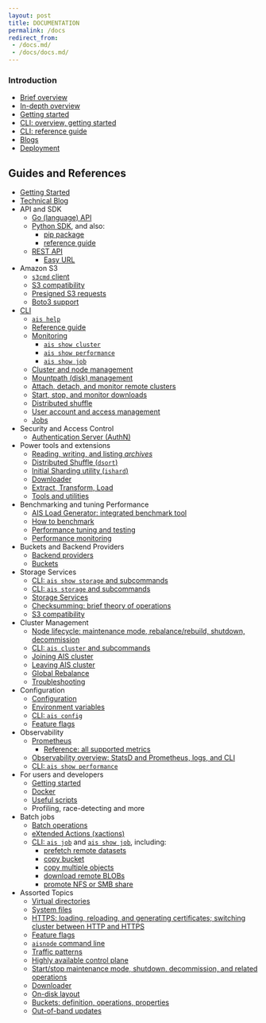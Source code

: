 ```yaml
---
layout: post
title: DOCUMENTATION
permalink: /docs
redirect_from:
 - /docs.md/
 - /docs/docs.md/
---
```


### Introduction

- [Brief overview](/README.md)
- [In-depth overview](/docs/overview.md)
- [Getting started](/docs/getting_started.md)
- [CLI: overview, getting started](/docs/cli.md)
- [CLI: reference guide](https://github.com/NVIDIA/aistore/blob/main/docs/cli.md#cli-reference)
- [Blogs](https://aistore.nvidia.com/blog)
- [Deployment](https://github.com/NVIDIA/aistore/tree/main/deploy)

## Guides and References

- [Getting Started](/docs/getting_started.md)
- [Technical Blog](https://aistore.nvidia.com/blog)
- API and SDK
  - [Go (language) API](https://github.com/NVIDIA/aistore/tree/main/api)
  - [Python SDK](https://github.com/NVIDIA/aistore/tree/main/python/aistore), and also:
    - [pip package](https://pypi.org/project/aistore/)
    - [reference guide](/docs/python_sdk.md)
  - [REST API](/docs/http_api.md)
    - [Easy URL](/docs/easy_url.md)
- Amazon S3
  - [`s3cmd` client](/docs/s3cmd.md)
  - [S3 compatibility](/docs/s3compat.md)
  - [Presigned S3 requests](/docs/s3compat.md#presigned-s3-requests)
  - [Boto3 support](https://github.com/NVIDIA/aistore/tree/main/python/aistore/botocore_patch)
- [CLI](/docs/cli.md)
  - [`ais help`](/docs/cli/help.md)
  - [Reference guide](https://github.com/NVIDIA/aistore/blob/main/docs/cli.md#cli-reference)
  - [Monitoring](/docs/cli/show.md)
    - [`ais show cluster`](/docs/cli/show.md)
    - [`ais show performance`](/docs/cli/show.md)
    - [`ais show job`](/docs/cli/show.md)
  - [Cluster and node management](/docs/cli/cluster.md)
  - [Mountpath (disk) management](/docs/cli/storage.md)
  - [Attach, detach, and monitor remote clusters](/docs/cli/cluster.md)
  - [Start, stop, and monitor downloads](/docs/cli/download.md)
  - [Distributed shuffle](/docs/cli/dsort.md)
  - [User account and access management](/docs/cli/auth.md)
  - [Jobs](/docs/cli/job.md)
- Security and Access Control
  - [Authentication Server (AuthN)](/docs/authn.md)
- Power tools and extensions
  - [Reading, writing, and listing *archives*](/docs/archive.md)
  - [Distributed Shuffle (`dsort`)](/docs/dsort.md)
  - [Initial Sharding utility (`ishard`)](https://github.com/NVIDIA/aistore/blob/main/cmd/ishard/README.md)
  - [Downloader](/docs/downloader.md)
  - [Extract, Transform, Load](/docs/etl.md)
  - [Tools and utilities](/docs/tools.md)
- Benchmarking and tuning Performance
  - [AIS Load Generator: integrated benchmark tool](/docs/aisloader.md)
  - [How to benchmark](/docs/howto_benchmark.md)
  - [Performance tuning and testing](/docs/performance.md)
  - [Performance monitoring](/docs/cli/performance.md)
- Buckets and Backend Providers
  - [Backend providers](/docs/providers.md)
  - [Buckets](/docs/bucket.md)
- Storage Services
  - [CLI: `ais show storage` and subcommands](/docs/cli/show.md)
  - [CLI: `ais storage` and subcommands](/docs/cli/storage.md)
  - [Storage Services](/docs/storage_svcs.md)
  - [Checksumming: brief theory of operations](/docs/checksum.md)
  - [S3 compatibility](/docs/s3compat.md)
- Cluster Management
  - [Node lifecycle: maintenance mode, rebalance/rebuild, shutdown, decommission](/docs/lifecycle_node.md)
  - [CLI: `ais cluster` and subcommands](/docs/cli/show.md)
  - [Joining AIS cluster](/docs/join_cluster.md)
  - [Leaving AIS cluster](/docs/leave_cluster.md)
  - [Global Rebalance](/docs/rebalance.md)
  - [Troubleshooting](/docs/troubleshooting.md)
- Configuration
  - [Configuration](/docs/configuration.md)
  - [Environment variables](/docs/environment-vars.md)
  - [CLI: `ais config`](/docs/cli/config.md)
  - [Feature flags](/docs/feature_flags.md)
- Observability
  - [Prometheus](/docs/prometheus.md)
    - [Reference: all supported metrics](/docs/metrics-reference.md)
  - [Observability overview: StatsD and Prometheus, logs, and CLI](/docs/metrics.md)
  - [CLI: `ais show performance`](/docs/cli/show.md)
- For users and developers
  - [Getting started](/docs/getting_started.md)
  - [Docker](/docs/docker_main.md)
  - [Useful scripts](/docs/development.md)
  - Profiling, race-detecting and more
- Batch jobs
  - [Batch operations](/docs/batch.md)
  - [eXtended Actions (xactions)](https://github.com/NVIDIA/aistore/blob/main/xact/README.md)
  - [CLI: `ais job`](/docs/cli/job.md) and [`ais show job`](/docs/cli/show.md), including:
    - [prefetch remote datasets](/docs/cli/object.md#prefetch-objects)
    - [copy bucket](/docs/cli/bucket.md#copy-bucket)
    - [copy multiple objects](/docs/cli/bucket.md#copy-multiple-objects)
    - [download remote BLOBs](/docs/cli/blob-downloader.md)
    - [promote NFS or SMB share](https://aistore.nvidia.com/blog/2022/03/17/promote)
- Assorted Topics
  - [Virtual directories](/docs/howto_virt_dirs.md)
  - [System files](/docs/sysfiles.md)
  - [HTTPS: loading, reloading, and generating certificates; switching cluster between HTTP and HTTPS](/docs/https.md)
  - [Feature flags](/docs/feature_flags.md)
  - [`aisnode` command line](/docs/command_line.md)
  - [Traffic patterns](/docs/traffic_patterns.md)
  - [Highly available control plane](/docs/ha.md)
  - [Start/stop maintenance mode, shutdown, decommission, and related operations](/docs/lifecycle_node.md)
  - [Downloader](/docs/downloader.md)
  - [On-disk layout](/docs/on_disk_layout.md)
  - [Buckets: definition, operations, properties](https://github.com/NVIDIA/aistore/blob/main/docs/bucket.md#bucket)
  - [Out-of-band updates](/docs/out_of_band.md)
